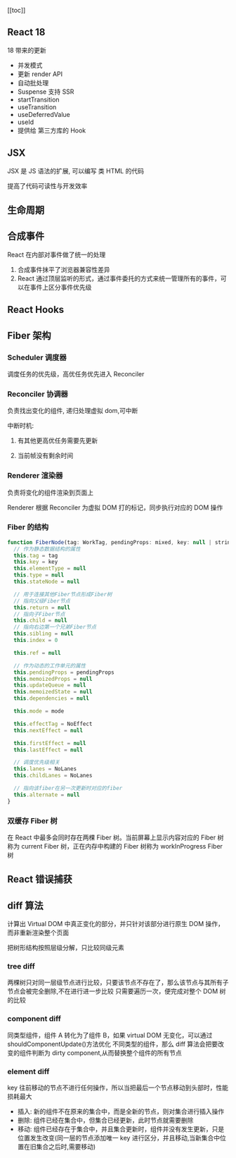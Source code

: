 [[toc]]

## React 18

18 带来的更新

- 并发模式
- 更新 render API
- 自动批处理
- Suspense 支持 SSR
- startTransition
- useTransition
- useDeferredValue
- useId
- 提供给 第三方库的 Hook

## JSX

JSX 是 JS 语法的扩展, 可以编写 类 HTML 的代码

提高了代码可读性与开发效率

## 生命周期

## 合成事件

React 在内部对事件做了统一的处理

1. 合成事件抹平了浏览器兼容性差异
2. React 通过顶层监听的形式，通过事件委托的方式来统一管理所有的事件，可以在事件上区分事件优先级

## React Hooks

## Fiber 架构

### Scheduler 调度器

调度任务的优先级，高优任务优先进入 Reconciler

### Reconciler 协调器

负责找出变化的组件, 递归处理虚拟 dom,可中断

中断时机:

1. 有其他更高优任务需要先更新

2. 当前帧没有剩余时间

### Renderer 渲染器

负责将变化的组件渲染到页面上

Renderer 根据 Reconciler 为虚拟 DOM 打的标记，同步执行对应的 DOM 操作

### Fiber 的结构

```Javascript
function FiberNode(tag: WorkTag, pendingProps: mixed, key: null | string, mode: TypeOfMode) {
  // 作为静态数据结构的属性
  this.tag = tag
  this.key = key
  this.elementType = null
  this.type = null
  this.stateNode = null

  // 用于连接其他Fiber节点形成Fiber树
  // 指向父级Fiber节点
  this.return = null
  // 指向子Fiber节点
  this.child = null
  // 指向右边第一个兄弟Fiber节点
  this.sibling = null
  this.index = 0

  this.ref = null

  // 作为动态的工作单元的属性
  this.pendingProps = pendingProps
  this.memoizedProps = null
  this.updateQueue = null
  this.memoizedState = null
  this.dependencies = null

  this.mode = mode

  this.effectTag = NoEffect
  this.nextEffect = null

  this.firstEffect = null
  this.lastEffect = null

  // 调度优先级相关
  this.lanes = NoLanes
  this.childLanes = NoLanes

  // 指向该fiber在另一次更新时对应的fiber
  this.alternate = null
}
```

### 双缓存 Fiber 树

在 React 中最多会同时存在两棵 Fiber 树。当前屏幕上显示内容对应的 Fiber 树称为 current Fiber 树，正在内存中构建的 Fiber 树称为 workInProgress Fiber 树

## React 错误捕获

## diff 算法

计算出 Virtual DOM 中真正变化的部分，并只针对该部分进行原生 DOM 操作，而非重新渲染整个页面

把树形结构按照层级分解，只比较同级元素

### tree diff

两棵树只对同一层级节点进行比较，只要该节点不存在了，那么该节点与其所有子节点会被完全删除,不在进行进一步比较
只需要遍历一次，便完成对整个 DOM 树的比较

### component diff

同类型组件，组件 A 转化为了组件 B，如果 virtual DOM 无变化，可以通过 shouldComponentUpdate()方法优化
不同类型的组件，那么 diff 算法会把要改变的组件判断为 dirty component,从而替换整个组件的所有节点

### element diff

key 往前移动的节点不进行任何操作，所以当把最后一个节点移动到头部时，性能损耗最大

- 插入: 新的组件不在原来的集合中，而是全新的节点，则对集合进行插入操作
- 删除: 组件已经在集合中，但集合已经更新，此时节点就需要删除
- 移动: 组件已经存在于集合中，并且集合更新时，组件并没有发生更新，只是位置发生改变(同一层的节点添加唯一 key 进行区分，并且移动,当新集合中位置在旧集合之后时,需要移动)
